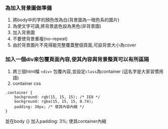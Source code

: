 ### 為加入背景圖做準備

1. 將body中的字的顏色改為白(背景圖為一暗色系的圖片)
2. 為使文字可讀,將背景底色設為黑色(非背景圖)
3. 加入背景圖
4. 不要使背景重複(no-repeat)
5. 由於背景圖片不見得能完整覆蓋整個頁面,可設背景大小為cover

### 加入一個div來包覆頁面內容,使其內容與背景整頁可以有所區隔

1. 將三個html檔 `<div>` 包覆內容,並設定`class`為container (這名字是大家習慣用語)
2. container css

```
.container {
    background: rgb(15, 15, 15); /* IE8 */
    background: rgba(15, 15, 15, 0.74);
    padding: 30px; /* 使其內容內縮 */
}
```
並在body {} 加入padding: 3%; 使其container內縮